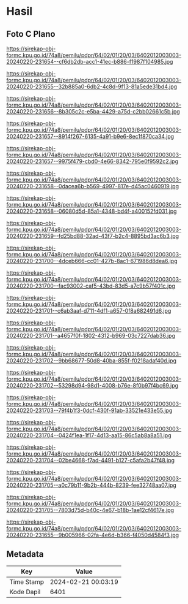 # Hasil

## Foto C Plano

https://sirekap-obj-formc.kpu.go.id/74a8/pemilu/pdpr/64/02/01/20/03/6402012003003-20240220-231654--cf6db2db-acc1-41ec-b886-f1987f104985.jpg

https://sirekap-obj-formc.kpu.go.id/74a8/pemilu/pdpr/64/02/01/20/03/6402012003003-20240220-231655--32b885a0-6db2-4c8d-9f13-81a5ede31bd4.jpg

https://sirekap-obj-formc.kpu.go.id/74a8/pemilu/pdpr/64/02/01/20/03/6402012003003-20240220-231656--8b305c2c-e5ba-4429-a75d-c2bb02661c5b.jpg

https://sirekap-obj-formc.kpu.go.id/74a8/pemilu/pdpr/64/02/01/20/03/6402012003003-20240220-231657--8914f267-6135-4a91-b9e6-8ec1f870ca34.jpg

https://sirekap-obj-formc.kpu.go.id/74a8/pemilu/pdpr/64/02/01/20/03/6402012003003-20240220-231657--9975f479-cbd0-4e66-8342-795e0f9592c2.jpg

https://sirekap-obj-formc.kpu.go.id/74a8/pemilu/pdpr/64/02/01/20/03/6402012003003-20240220-231658--0dacea6b-b569-4997-817e-d45ac0460919.jpg

https://sirekap-obj-formc.kpu.go.id/74a8/pemilu/pdpr/64/02/01/20/03/6402012003003-20240220-231658--06080d5d-85a1-4348-bd4f-a400152fd031.jpg

https://sirekap-obj-formc.kpu.go.id/74a8/pemilu/pdpr/64/02/01/20/03/6402012003003-20240220-231659--fd25bd88-32ad-43f7-b2c4-8895bd3ac6b3.jpg

https://sirekap-obj-formc.kpu.go.id/74a8/pemilu/pdpr/64/02/01/20/03/6402012003003-20240220-231700--4dceb666-cc01-427b-8ac1-671986d8dea6.jpg

https://sirekap-obj-formc.kpu.go.id/74a8/pemilu/pdpr/64/02/01/20/03/6402012003003-20240220-231700--fac93002-caf5-43bd-83d5-a7c9b57f401c.jpg

https://sirekap-obj-formc.kpu.go.id/74a8/pemilu/pdpr/64/02/01/20/03/6402012003003-20240220-231701--c6ab3aaf-d711-4df1-a657-0f8a682491d6.jpg

https://sirekap-obj-formc.kpu.go.id/74a8/pemilu/pdpr/64/02/01/20/03/6402012003003-20240220-231701--a4657f0f-1802-4312-b969-03c7227dab36.jpg

https://sirekap-obj-formc.kpu.go.id/74a8/pemilu/pdpr/64/02/01/20/03/6402012003003-20240220-231702--9bb68677-50d8-40ba-855f-f0218adaf40d.jpg

https://sirekap-obj-formc.kpu.go.id/74a8/pemilu/pdpr/64/02/01/20/03/6402012003003-20240220-231702--53298d94-98d1-4008-b76e-8f0b97f4bc69.jpg

https://sirekap-obj-formc.kpu.go.id/74a8/pemilu/pdpr/64/02/01/20/03/6402012003003-20240220-231703--79f4b1f3-0dcf-430f-91ab-33521e433e55.jpg

https://sirekap-obj-formc.kpu.go.id/74a8/pemilu/pdpr/64/02/01/20/03/6402012003003-20240220-231704--0424f1ea-1f17-4d13-aa15-86c5ab8a8a51.jpg

https://sirekap-obj-formc.kpu.go.id/74a8/pemilu/pdpr/64/02/01/20/03/6402012003003-20240220-231704--02be4668-f7ad-4491-b127-c5afa2b47f48.jpg

https://sirekap-obj-formc.kpu.go.id/74a8/pemilu/pdpr/64/02/01/20/03/6402012003003-20240220-231705--a0c79b11-9b2b-444b-8239-fee32748aa07.jpg

https://sirekap-obj-formc.kpu.go.id/74a8/pemilu/pdpr/64/02/01/20/03/6402012003003-20240220-231705--7803d75d-b40c-4e67-b18b-1ae12cf4617e.jpg

https://sirekap-obj-formc.kpu.go.id/74a8/pemilu/pdpr/64/02/01/20/03/6402012003003-20240220-231655--9b005966-02fa-4e6d-b366-f4050d4584f3.jpg


## Metadata

| Key        | Value               |
| ---------- | ------------------- |
| Time Stamp | 2024-02-21 00:03:19 |
| Kode Dapil | 6401                |



